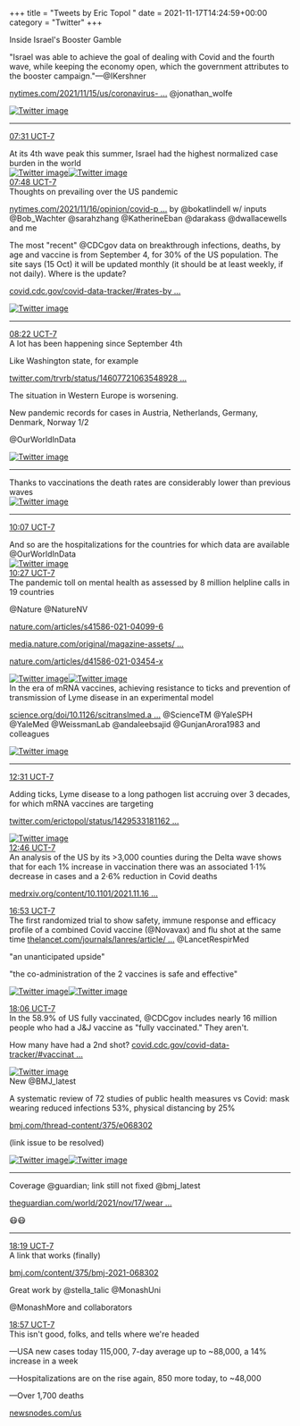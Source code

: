 +++
title = "Tweets by Eric Topol " 
date = 2021-11-17T14:24:59+00:00
category = "Twitter"
+++
<div class="thread"> 
<div class="thread-content"> 
Inside Israel's Booster Gamble

"Israel was able to achieve the goal of dealing with Covid and the fourth wave, while keeping the economy open, which the government attributes to the booster campaign."—@IKershner

<a href="https://www.nytimes.com/2021/11/15/us/coronavirus-briefing-what-happened-today-us-cases-rise-israel-boosters.html?searchResultPosition=2" target="_blank" rel="noreferer">nytimes.com/2021/11/15/us/coronavirus- ...</a> 
 @jonathan_wolfe </div> 
<a href="/twitter/erictopol/images/FEZt8_ZVUAAvCkR.jpg"  ><img src="/twitter/erictopol/images/FEZt8_ZVUAAvCkR.jpg" alt="Twitter image" ></img></a><hr><div class="profile"> 
<a href="https://twitter.com/erictopol/status/1460978914285666306" target="_blank" rel="noreferer">07:31 UCT-7</a> 
</div> 
<div class="content"> 
At its 4th wave peak this summer, Israel had the highest normalized case burden in the world </div> 
<a href="/twitter/erictopol/images/FEZwcK0VUAIHtMa.jpg"  ><img src="/twitter/erictopol/images/FEZwcK0VUAIHtMa.jpg" alt="Twitter image" ></img></a><a href="/twitter/erictopol/images/FEZwDglVkAIxFih.jpg"  ><img src="/twitter/erictopol/images/FEZwDglVkAIxFih.jpg" alt="Twitter image" ></img></a></div> 
<div class="tweet"> 
<div class="profile"> 
<a href="https://twitter.com/erictopol/status/1460983274361131011" target="_blank" rel="noreferer">07:48 UCT-7</a> 
</div> 
<div class="content"> 
Thoughts on prevailing over the US pandemic

<a href="https://www.nytimes.com/2021/11/16/opinion/covid-pandemic-end.html" target="_blank" rel="noreferer">nytimes.com/2021/11/16/opinion/covid-p ...</a> 
 by @bokatlindell w/ inputs @Bob_Wachter @sarahzhang @KatherineEban @darakass @dwallacewells and me</div> 
</div> 
<div class="thread"> 
<div class="thread-content"> 
The most "recent" @CDCgov data on breakthrough infections, deaths, by age and vaccine is from September 4, for 30% of the US population. The site says (15 Oct) it will be updated monthly (it should be at least weekly, if not daily). Where is the update?

<a href="https://covid.cdc.gov/covid-data-tracker/#rates-by-vaccine-status" target="_blank" rel="noreferer">covid.cdc.gov/covid-data-tracker/#rates-by ...</a> 
 </div> 
<a href="/twitter/erictopol/images/FEZ35E3UUAgFneq.jpg"  ><img src="/twitter/erictopol/images/FEZ35E3UUAgFneq.jpg" alt="Twitter image" ></img></a><hr><div class="profile"> 
<a href="https://twitter.com/erictopol/status/1460991857819734020" target="_blank" rel="noreferer">08:22 UCT-7</a> 
</div> 
<div class="content"> 
A lot has been happening since September 4th

Like Washington state, for example

<a href="https://twitter.com/trvrb/status/1460772106354892806" target="_blank" rel="noreferer">twitter.com/trvrb/status/14607721063548928 ...</a> 
</div> 
</div> 
<div class="thread"> 
<div class="thread-content"> 
The situation in Western Europe is worsening.

New pandemic records for cases in Austria, Netherlands, Germany, Denmark, Norway 1/2

@OurWorldInData </div> 
<a href="/twitter/erictopol/images/FEaNIbtVgAAsVro.jpg"  ><img src="/twitter/erictopol/images/FEaNIbtVgAAsVro.jpg" alt="Twitter image" ></img></a><hr><div class="thread-content"> 
Thanks to vaccinations the death rates are considerably lower than previous waves </div> 
<a href="/twitter/erictopol/images/FEaNq3uVkAASHyZ.jpg"  ><img src="/twitter/erictopol/images/FEaNq3uVkAASHyZ.jpg" alt="Twitter image" ></img></a><hr><div class="profile"> 
<a href="https://twitter.com/erictopol/status/1461018065529761792" target="_blank" rel="noreferer">10:07 UCT-7</a> 
</div> 
<div class="content"> 
And so are the hospitalizations for the countries for which data are available @OurWorldInData </div> 
<a href="/twitter/erictopol/images/FEaUGKEUcAA8H7i.jpg"  ><img src="/twitter/erictopol/images/FEaUGKEUcAA8H7i.jpg" alt="Twitter image" ></img></a></div> 
<div class="tweet"> 
<div class="profile"> 
<a href="https://twitter.com/erictopol/status/1461023319570857987" target="_blank" rel="noreferer">10:27 UCT-7</a> 
</div> 
<div class="content"> 
The pandemic toll on mental health as assessed by 8 million helpline calls in 19 countries 

@Nature @NatureNV 

<a href="https://www.nature.com/articles/s41586-021-04099-6" target="_blank" rel="noreferer">nature.com/articles/s41586-021-04099-6</a> 


<a href="https://media.nature.com/original/magazine-assets/d41586-021-03038-9/d41586-021-03038-9.pdf" target="_blank" rel="noreferer">media.nature.com/original/magazine-assets/ ...</a> 


<a href="https://www.nature.com/articles/d41586-021-03454-x" target="_blank" rel="noreferer">nature.com/articles/d41586-021-03454-x</a> 
 </div> 
<a href="/twitter/erictopol/images/FEaYUM3VkAImMkZ.jpg"  ><img src="/twitter/erictopol/images/FEaYUM3VkAImMkZ.jpg" alt="Twitter image" ></img></a><a href="/twitter/erictopol/images/FEaYrphVcAIkX5w.jpg"  ><img src="/twitter/erictopol/images/FEaYrphVcAIkX5w.jpg" alt="Twitter image" ></img></a></div> 
<div class="thread"> 
<div class="thread-content"> 
In the era of mRNA vaccines, achieving resistance to ticks and prevention of transmission of Lyme disease in an experimental model

<a href="https://www.science.org/doi/10.1126/scitranslmed.abm2504" target="_blank" rel="noreferer">science.org/doi/10.1126/scitranslmed.a ...</a> 
 @ScienceTM @YaleSPH @YaleMed @WeissmanLab @andaleebsajid @GunjanArora1983 and colleagues </div> 
<a href="/twitter/erictopol/images/FEaxih_VkAQRAtL.jpg"  ><img src="/twitter/erictopol/images/FEaxih_VkAQRAtL.jpg" alt="Twitter image" ></img></a><hr><div class="profile"> 
<a href="https://twitter.com/erictopol/status/1461054284154302464" target="_blank" rel="noreferer">12:31 UCT-7</a> 
</div> 
<div class="content"> 
Adding ticks, Lyme disease to a long pathogen list accruing over 3 decades, for which mRNA vaccines are targeting 

<a href="https://twitter.com/erictopol/status/1429533181162582019" target="_blank" rel="noreferer">twitter.com/erictopol/status/1429533181162 ...</a> 
 </div> 
<a href="/twitter/erictopol/images/FEa0_ylUUAQo0sb.jpg"  ><img src="/twitter/erictopol/images/FEa0_ylUUAQo0sb.jpg" alt="Twitter image" ></img></a></div> 
<div class="tweet"> 
<div class="profile"> 
<a href="https://twitter.com/erictopol/status/1461058159687049226" target="_blank" rel="noreferer">12:46 UCT-7</a> 
</div> 
<div class="content"> 
An analysis of the US by its &gt;3,000 counties during the Delta wave shows that for each 1% increase in vaccination there was an associated 1·1% decrease in cases and a 2·6% reduction in Covid deaths

<a href="https://www.medrxiv.org/content/10.1101/2021.11.16.21266360v1" target="_blank" rel="noreferer">medrxiv.org/content/10.1101/2021.11.16 ...</a> 
</div> 
</div> 
<div class="tweet"> 
<div class="profile"> 
<a href="https://twitter.com/erictopol/status/1461120345922945024" target="_blank" rel="noreferer">16:53 UCT-7</a> 
</div> 
<div class="content"> 
The first randomized trial to show safety, immune response and efficacy profile of a combined Covid vaccine (@Novavax) and flu shot at the same time <a href="https://www.thelancet.com/journals/lanres/article/PIIS2213-2600(21)00409-4/fulltext" target="_blank" rel="noreferer">thelancet.com/journals/lanres/article/ ...</a> 
 @LancetRespirMed 

"an unanticipated upside"

"the co-administration of the 2 vaccines is safe and effective" </div> 
<a href="/twitter/erictopol/images/FEbwPFrVcAIa6-e.jpg"  ><img src="/twitter/erictopol/images/FEbwPFrVcAIa6-e.jpg" alt="Twitter image" ></img></a><a href="/twitter/erictopol/images/FEbw53rUYAMY1ZO.jpg"  ><img src="/twitter/erictopol/images/FEbw53rUYAMY1ZO.jpg" alt="Twitter image" ></img></a></div> 
<div class="tweet"> 
<div class="profile"> 
<a href="https://twitter.com/erictopol/status/1461138763875160069" target="_blank" rel="noreferer">18:06 UCT-7</a> 
</div> 
<div class="content"> 
In the 58.9% of US fully vaccinated, @CDCgov includes nearly 16 million people who had a J&amp;J vaccine as "fully vaccinated."  They aren't.

How many have had a 2nd shot? <a href="https://covid.cdc.gov/covid-data-tracker/#vaccinations_vacc-total-admin-rate-total" target="_blank" rel="noreferer">covid.cdc.gov/covid-data-tracker/#vaccinat ...</a> 
 </div> 
<a href="/twitter/erictopol/images/FEcBDtAVIAAhBuQ.jpg"  ><img src="/twitter/erictopol/images/FEcBDtAVIAAhBuQ.jpg" alt="Twitter image" ></img></a></div> 
<div class="thread"> 
<div class="thread-content"> 
New @BMJ_latest

A systematic review of 72 studies of public health measures vs Covid: mask wearing reduced infections 53%, physical distancing by 25%

<a href="https://www.bmj.com/thread-content/375/e068302" target="_blank" rel="noreferer">bmj.com/thread-content/375/e068302</a> 


(link issue to be resolved) </div> 
<a href="/twitter/erictopol/images/FEbrqG0UYA05IPe.jpg"  ><img src="/twitter/erictopol/images/FEbrqG0UYA05IPe.jpg" alt="Twitter image" ></img></a><a href="/twitter/erictopol/images/FEbsMvAVEAAVuqs.jpg"  ><img src="/twitter/erictopol/images/FEbsMvAVEAAVuqs.jpg" alt="Twitter image" ></img></a><hr><div class="thread-content"> 
Coverage @guardian; link still not fixed @bmj_latest 

<a href="https://www.theguardian.com/world/2021/nov/17/wearing-masks-single-most-effective-way-to-tackle-covid-study-finds?CMP=Share_iOSApp_Other" target="_blank" rel="noreferer">theguardian.com/world/2021/nov/17/wear ...</a> 


😷😷</div> 
<hr><div class="profile"> 
<a href="https://twitter.com/erictopol/status/1461141859850342401" target="_blank" rel="noreferer">18:19 UCT-7</a> 
</div> 
<div class="content"> 
A link that works (finally)

<a href="https://www.bmj.com/content/375/bmj-2021-068302" target="_blank" rel="noreferer">bmj.com/content/375/bmj-2021-068302</a> 


Great work by @stella_talic  @MonashUni 

@MonashMore and collaborators</div> 
</div> 
<div class="tweet"> 
<div class="profile"> 
<a href="https://twitter.com/erictopol/status/1461151619702136836" target="_blank" rel="noreferer">18:57 UCT-7</a> 
</div> 
<div class="content"> 
This isn't good, folks, and tells where we're headed

—USA new cases today 115,000, 7-day average up to ~88,000, a 14% increase in a week

—Hospitalizations are on the rise again, 850 more today, to ~48,000

—Over 1,700 deaths

<a href="https://newsnodes.com/us" target="_blank" rel="noreferer">newsnodes.com/us</a> 
</div> 
</div> 


